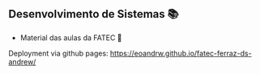 ## Desenvolvimento de Sistemas 📚
- Material das aulas da FATEC 🏫

Deployment via github pages: https://eoandrw.github.io/fatec-ferraz-ds-andrew/
